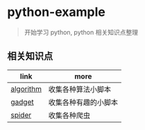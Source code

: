 # python-example

> 开始学习 python, python 相关知识点整理

## 相关知识点

| link                            | more                 |
| ------------------------------- | -------------------- |
| [algorithm](./gadget/README.md) | 收集各种算法小脚本   |
| [gadget](./gadget/README.md)    | 收集各种有趣的小脚本 |
| [spider](./spider/README.md)    | 收集各种爬虫         |
